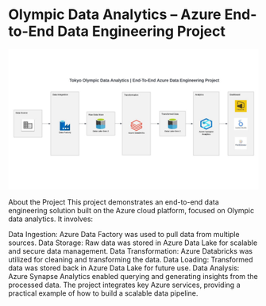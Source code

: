 # Olympic Data Analytics – Azure End-to-End Data Engineering Project
![Project Overview](https://github.com/OsamaELsohafy/Olympic-Data-Analytics--Azure-End-To-End-Data-Engineering-Project/blob/main/PROJECT_OVERVIEW.png)

About the Project
This project demonstrates an end-to-end data engineering solution built on the Azure cloud platform, focused on Olympic data analytics. It involves:

Data Ingestion: Azure Data Factory was used to pull data from multiple sources.
Data Storage: Raw data was stored in Azure Data Lake for scalable and secure data management.
Data Transformation: Azure Databricks was utilized for cleaning and transforming the data.
Data Loading: Transformed data was stored back in Azure Data Lake for future use.
Data Analysis: Azure Synapse Analytics enabled querying and generating insights from the processed data.
The project integrates key Azure services, providing a practical example of how to build a scalable data pipeline.
